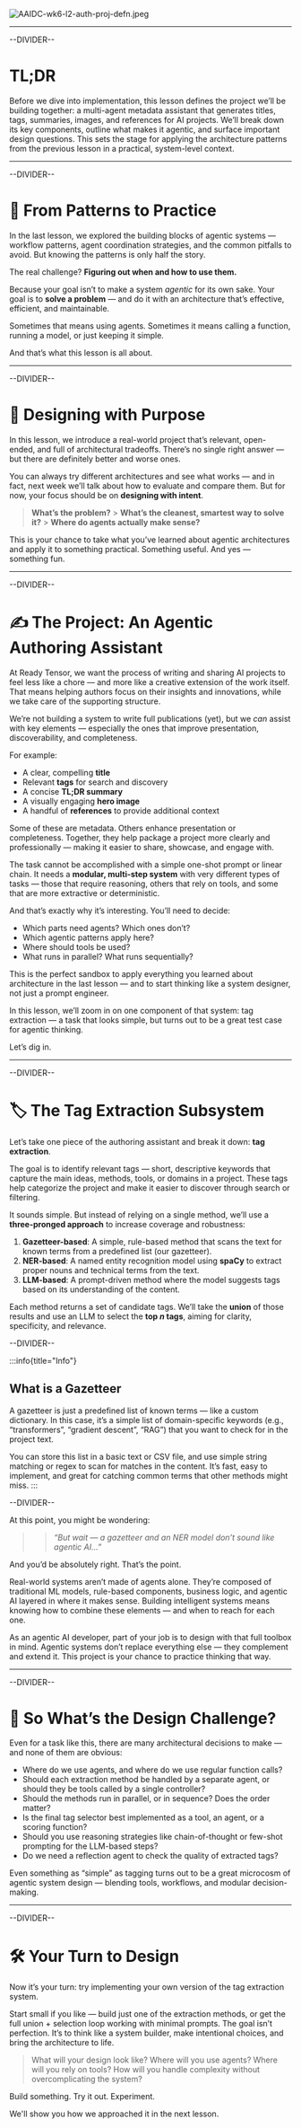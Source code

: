 ![AAIDC-wk6-l2-auth-proj-defn.jpeg](AAIDC-wk6-l2-auth-proj-defn.jpeg)

---

--DIVIDER--

# TL;DR

Before we dive into implementation, this lesson defines the project we’ll be building together: a multi-agent metadata assistant that generates titles, tags, summaries, images, and references for AI projects. We’ll break down its key components, outline what makes it agentic, and surface important design questions. This sets the stage for applying the architecture patterns from the previous lesson in a practical, system-level context.

---

--DIVIDER--

# 🚀 From Patterns to Practice

In the last lesson, we explored the building blocks of agentic systems — workflow patterns, agent coordination strategies, and the common pitfalls to avoid. But knowing the patterns is only half the story.

The real challenge?
**Figuring out when and how to use them.**

Because your goal isn’t to make a system _agentic_ for its own sake.
Your goal is to **solve a problem** — and do it with an architecture that’s effective, efficient, and maintainable.

Sometimes that means using agents.
Sometimes it means calling a function, running a model, or just keeping it simple.

And that’s what this lesson is all about.

---

--DIVIDER--

# 🎯 Designing with Purpose

In this lesson, we introduce a real-world project that’s relevant, open-ended, and full of architectural tradeoffs. There’s no single right answer — but there are definitely better and worse ones.

You can always try different architectures and see what works — and in fact, next week we’ll talk about how to evaluate and compare them. But for now, your focus should be on **designing with intent**.

> **What’s the problem?** > **What’s the cleanest, smartest way to solve it?** > **Where do agents actually make sense?**

This is your chance to take what you’ve learned about agentic architectures and apply it to something practical. Something useful. And yes — something fun.

---

--DIVIDER--

# ✍️ The Project: An Agentic Authoring Assistant

At Ready Tensor, we want the process of writing and sharing AI projects to feel less like a chore — and more like a creative extension of the work itself. That means helping authors focus on their insights and innovations, while we take care of the supporting structure.

We’re not building a system to write full publications (yet), but we _can_ assist with key elements — especially the ones that improve presentation, discoverability, and completeness.

For example:

- A clear, compelling **title**
- Relevant **tags** for search and discovery
- A concise **TL;DR summary**
- A visually engaging **hero image**
- A handful of **references** to provide additional context

Some of these are metadata. Others enhance presentation or completeness. Together, they help package a project more clearly and professionally — making it easier to share, showcase, and engage with.

The task cannot be accomplished with a simple one-shot prompt or linear chain. It needs a **modular, multi-step system** with very different types of tasks — those that require reasoning, others that rely on tools, and some that are more extractive or deterministic.

And that’s exactly why it’s interesting. You’ll need to decide:

- Which parts need agents? Which ones don’t?
- Which agentic patterns apply here?
- Where should tools be used?
- What runs in parallel? What runs sequentially?

This is the perfect sandbox to apply everything you learned about architecture in the last lesson — and to start thinking like a system designer, not just a prompt engineer.

In this lesson, we’ll zoom in on one component of that system: tag extraction — a task that looks simple, but turns out to be a great test case for agentic thinking.

Let’s dig in.

---

--DIVIDER--

# 🏷️ The Tag Extraction Subsystem

Let’s take one piece of the authoring assistant and break it down: **tag extraction**.

The goal is to identify relevant tags — short, descriptive keywords that capture the main ideas, methods, tools, or domains in a project. These tags help categorize the project and make it easier to discover through search or filtering.

It sounds simple. But instead of relying on a single method, we’ll use a **three-pronged approach** to increase coverage and robustness:

1.  **Gazetteer-based**: A simple, rule-based method that scans the text for known terms from a predefined list (our gazetteer).
2.  **NER-based**: A named entity recognition model using **spaCy** to extract proper nouns and technical terms from the text.
3.  **LLM-based**: A prompt-driven method where the model suggests tags based on its understanding of the content.

Each method returns a set of candidate tags. We’ll take the **union** of those results and use an LLM to select the **top _n_ tags**, aiming for clarity, specificity, and relevance.

--DIVIDER--

:::info{title="Info"}

 <h2>What is a Gazetteer</h2>
 
 A gazetteer is just a predefined list of known terms — like a custom dictionary. In this case, it’s a simple list of domain-specific keywords (e.g., “transformers”, “gradient descent”, “RAG”) that you want to check for in the project text.
 
 You can store this list in a basic text or CSV file, and use simple string matching or regex to scan for matches in the content. It’s fast, easy to implement, and great for catching common terms that other methods might miss.
 :::

--DIVIDER--

At this point, you might be wondering:

> > _“But wait — a gazetteer and an NER model don’t sound like agentic AI…”_

And you’d be absolutely right. That’s the point.

Real-world systems aren’t made of agents alone. They’re composed of traditional ML models, rule-based components, business logic, and agentic AI layered in where it makes sense. Building intelligent systems means knowing how to combine these elements — and when to reach for each one.

As an agentic AI developer, part of your job is to design with that full toolbox in mind. Agentic systems don’t replace everything else — they complement and extend it. This project is your chance to practice thinking that way.

---

--DIVIDER--

# 🤔 So What’s the Design Challenge?

Even for a task like this, there are many architectural decisions to make — and none of them are obvious:

- Where do we use agents, and where do we use regular function calls?
- Should each extraction method be handled by a separate agent, or should they be tools called by a single controller?
- Should the methods run in parallel, or in sequence? Does the order matter?
- Is the final tag selector best implemented as a tool, an agent, or a scoring function?
- Should you use reasoning strategies like chain-of-thought or few-shot prompting for the LLM-based steps?
- Do we need a reflection agent to check the quality of extracted tags?

Even something as “simple” as tagging turns out to be a great microcosm of agentic system design — blending tools, workflows, and modular decision-making.

---

--DIVIDER--

# 🛠️ Your Turn to Design

Now it’s your turn: try implementing your own version of the tag extraction system.

Start small if you like — build just one of the extraction methods, or get the full union + selection loop working with minimal prompts. The goal isn’t perfection. It’s to think like a system builder, make intentional choices, and bring the architecture to life.

> What will your design look like?
> Where will you use agents? Where will you rely on tools?
> How will you handle complexity without overcomplicating the system?

Build something. Try it out. Experiment.

We'll show you how we approached it in the next lesson.
